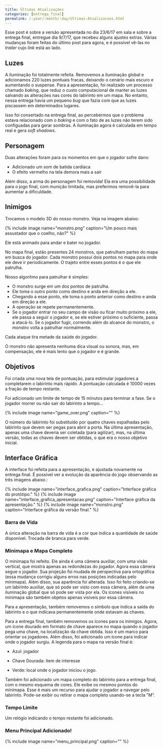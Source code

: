 ```yaml
---
title: Últimas Atualizações
categories: [entrega_final]
permalink: /:year/:month/:day/Ultimas-Atualizacoes.html
---
```


Esse post é sobre a versão apresentada no dia 23/6/17 em sala e sobre a entrega final, entregue dia 9/7/17, que recebeu alguns ajustes extras. Várias mudanças foram feitas do último post para agora, e é possível vê-las no *trailer* cujo *link* está ao lado.


## Luzes

A iluminação foi totalmente refeita. Removemos a iluminação global e adicionamos 220 luzes pontuais fracas, deixando o cenário mais escuro e aumentando o suspense. Para a apresentação, foi realizado um processo chamado *baking*, que reduz o custo computacional de manter as luzes salvando as alterações nas cores do labirinto em um mapa. No entanto, nessa entrega havia um pequeno *bug* que fazia com que as luzes piscassem em determinados lugares.

Isso foi consertado na entrega final, ao percebermos que o problema estava relacionado com o *baking* e com o fato de as luzes não terem sido configuadas para gerar sombras. A iluminação agora é calculada em tempo real e gera *soft shadows*.


## Personagem

Duas alterações foram para os momentos em que o jogador sofre dano:

+ Adicionado um som de batida cardíaca
+ O efeito vermelho na tela demora mais a sair

Além disso, a arma do personagem foi removida! Ela era uma possibilidade para o jogo final, com munição limitada, mas preferimos removê-la para aumentar a dificuldade.


## Inimigos


Trocamos o modelo 3D do nosso monstro. Veja na imagem abaixo:

{% include image name="monstro.png" caption="Um pouco mais assustador que o coelho, não?" %}

Ele está animado para andar e bater no jogador.

No mapa final, estão presentes 24 monstros, que patrulham partes do mapa em busca do jogador. Cada monstro possui dois pontos no mapa para onde ele deve ir periodicamente. O trajeto entre esses pontos é o que ele patrulha.

Nosso algoritmo para patrulhar é simples:

+ O monstro surge em um dos pontos de patrulha.
+ Ele toma o outro ponto como destino e anda em direção a ele.
+ Chegando a esse ponto, ele toma o ponto anterior como destino e anda em direção a ele.
+ A operação se repete permanentemente.
+ Se o jogador entrar no seu campo de visão ou ficar muito próximo a ele, ele passa a seguir o jogador e, se ele estiver próximo o suficiente, passa a atacá-lo. Se o jogador fugir, correndo além do alcance do monstro, o monstro volta a patrulhar normalmente.

Cada ataque tira metade da saúde do jogador.

O monstro não apresenta nenhuma dica visual ou sonora, mas, em compensação, ele é mais lento que o jogador e é grande.


## Objetivos

Foi criada uma nova tela de pontuação, para estimular jogadores a completarem o labirinto mais rápido. A pontuação calculada é 10000 vezes a fração de tempo restante.

Foi adicionado um limite de tempo de 15 minutos para terminar a fase. Se o jogador morrer ou não sair do labirinto a tempo...

{% include image name="game_over.png" caption="" %}

O número do labirinto foi substituído por quatro chaves espalhadas pelo labirinto que devem ser pegas para abrir a porta. Na última apresentação, apenas uma chave deveria ser coletada (para agilizar), mas, na última versão, todas as chaves devem ser obtidas, o que era o nosso objetivo inicial.



## Interface Gráfica

A interface foi refeita para a apresentação, e ajustada novamente na entrega final. É possível ver a evolução da aparência do jogo observando as três imagens abaixo.:

{% include image name="interface_grafica.png" caption="Interface gráfica do protótipo." %}
{% include image name="interface_grafica_apresentacao.png" caption="Interface gráfica da apresentação." %}
{% include image name="monstro.png" caption="Interface gráfica da versão final." %}

### Barra de Vida

A única alteração na barra de vida é a cor que indica a quantidade de saúde disponível. Trocada de branca para verde.


### Minimapa e Mapa Completo

O minimapa foi refeito. Ele ainda é uma câmera auxiliar, com uma visão vertical, que mostra apenas as redondezas do jogador. Agora essa câmera segue o jogador. Sua projeção foi mudada de perspectiva para ortográfica (essa mudança corrigiu alguns erros nas posições indicadas pelo minimapa). Além disso, sua aparência foi alterada. Isso foi feito criando-se um labirinto auxiliar, que só pode ser visto com essa câmera, além de uma iluminação global que só pode ser vista por ela. Os ícones visíveis no minimapa são também objetos apenas visíveis por essa câmera.

Para a apresentação, também removemos o símbolo que indica a saída do labirinto e o que indicava permanentemente onde estavam as chaves.

Para a entrega final, também removemos os ícones para os inimigos. Agora, um ícone dourado em formato de chave aparece no mapa quando o jogador pega uma chave, na localização da chave obtida. Isso é um marco para orientar os jogadores. Além disso, foi adicionado um ícone para indicar onde o jogador surgiu. A legenda para o mapa na versão final é:

+ Azul: jogador

+ Chave Dourada: item de interesse

+ Verde: local onde o jogador iniciou o jogo.

Também foi adicionado um mapa completo do labirinto para a entrega final, com o mesmo esquema de cores. Ele exibe os mesmos pontos do minimapa. Esse é mais um recurso para ajudar o jogador a navegar pelo labirinto. Pode-se exibir ou retirar o mapa completo usando-se a tecla "M".

### Tempo Limite

Um relógio indicando o tempo restante foi adicionado.

### Menu Principal Adicionado!

{% include image name="menu_principal.png" caption="" %}
